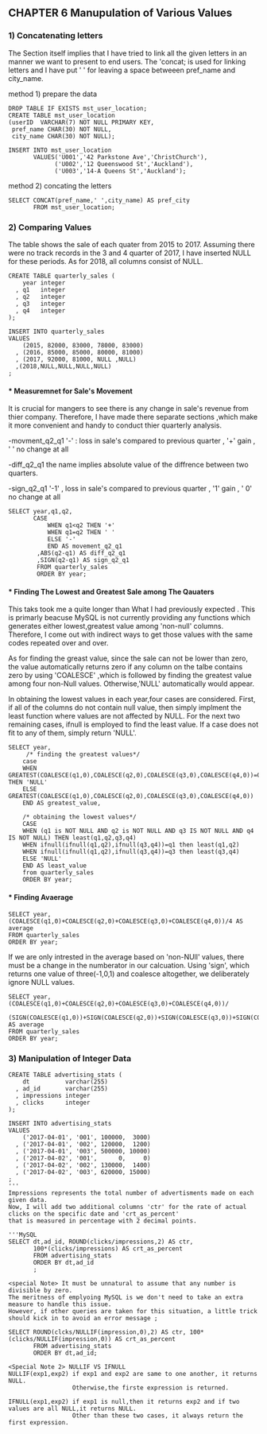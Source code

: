 ## CHAPTER 6 Manupulation of Various Values

### 1) Concatenating letters
The Section itself implies that I have tried to link all the given letters in an manner we want to present to end users. 
The 'concat; is used for linking letters and I have put ' ' for leaving a space betweeen pref_name and city_name. 

method 1) prepare the data
```mysql
DROP TABLE IF EXISTS mst_user_location;
CREATE TABLE mst_user_location
(userID  VARCHAR(7) NOT NULL PRIMARY KEY,
 pref_name CHAR(30) NOT NULL,
 city_name CHAR(30) NOT NULL);
 
INSERT INTO mst_user_location 
       VALUES('U001','42 Parkstone Ave','ChristChurch'),
             ('U002','12 Queenswood St','Auckland'),
             ('U003','14-A Queens St','Auckland');
```
method 2) concating the letters

```mysql
SELECT CONCAT(pref_name,' ',city_name) AS pref_city 
       FROM mst_user_location;
```

### 2) Comparing Values 

The table shows the sale of each quater from 2015 to 2017. Assuming there were no track records  in the 3 and 4 quarter of 2017, I have inserted NULL for these periods. As for 2018, all columns consist of NULL. 

```mywsql
CREATE TABLE quarterly_sales (
    year integer
  , q1   integer
  , q2   integer
  , q3   integer
  , q4   integer
);

INSERT INTO quarterly_sales
VALUES
    (2015, 82000, 83000, 78000, 83000)
  , (2016, 85000, 85000, 80000, 81000)
  , (2017, 92000, 81000, NULL ,NULL)
  ,(2018,NULL,NULL,NULL,NULL)
;

```

#### * Measuremnet for Sale's Movement
It is crucial for mangers to see there is any change in sale's revenue from thier company. Therefore, I have made 
there separate sections ,which make it more convenient and handy to conduct thier quarterly analysis. 

-movment_q2_q1  '-' : loss in sale's compared to previous quarter , '+'  gain , ' ' no change at all 

-diff_q2_q1  the name implies absolute value of the diffrence between two quarters. 

-sign_q2_q1  '-1' , loss in sale's compared to previous quarter , '1'  gain , ' 0' no change at all 

```mysql
SELECT year,q1,q2,
       CASE 
           WHEN q1<q2 THEN '+'
           WHEN q1=q2 THEN ' '
           ELSE '-'
           END AS movement_q2_q1
		,ABS(q2-q1) AS diff_q2_q1
        ,SIGN(q2-q1) AS sign_q2_q1
        FROM quarterly_sales
        ORDER BY year;
```

#### * Finding The Lowest and Greatest Sale among The Qauaters 

This taks took me a quite longer than What I had previously expected . This is primarly beacuse  MySQL is not currently providing
any functions which generates either lowest,greatest value among 'non-null' columns. Therefore, I come out with indirect ways to
get those values with the same codes repeated over and over. 

As for finding the greast value, since the sale can not be lower than zero, the value automatically returns zero if any column on the talbe contains zero by using 'COALESCE' ,which is followed by finding the greatest value among four non-Null values. Otherwise,'NULL' automatically would appear.


In obtaining the lowest values in each year,four cases are considered.
First, if all of the columns do not contain null value, then simply implment the least function where values are not affected by NULL.
For the  next two remaining cases, ifnull is employed to find the least value. If a case does not fit to any of them, simply return 'NULL'. 


```mysql
SELECT year,
     /* finding the greatest values*/
    case
    WHEN GREATEST(COALESCE(q1,0),COALESCE(q2,0),COALESCE(q3,0),COALESCE(q4,0))=0 THEN 'NULL'
    ELSE GREATEST(COALESCE(q1,0),COALESCE(q2,0),COALESCE(q3,0),COALESCE(q4,0)) 
    END AS greatest_value,
	
    /* obtaining the lowest values*/
    CASE
    WHEN (q1 is NOT NULL AND q2 is NOT NULL AND q3 IS NOT NULL AND q4 IS NOT NULL) THEN least(q1,q2,q3,q4)
    WHEN ifnull(ifnull(q1,q2),ifnull(q3,q4))=q1 then least(q1,q2) 
    WHEN ifnull(ifnull(q1,q2),ifnull(q3,q4))=q3 then least(q3,q4)
    ELSE 'NULL'
    END AS least_value
    from quarterly_sales
    ORDER BY year;
```

#### * Finding Avaerage 

```MySQL
SELECT year,(COALESCE(q1,0)+COALESCE(q2,0)+COALESCE(q3,0)+COALESCE(q4,0))/4 AS average
FROM quarterly_sales
ORDER BY year;
```

If we are only intrested in the average based on 'non-NUll' values, there must be a change in the numberator in our calcuation.
Using 'sign', which returns one value of three(-1,0,1) and coalesce altogether, we deliberately ignore NULL values. 

```MySQL
SELECT year,(COALESCE(q1,0)+COALESCE(q2,0)+COALESCE(q3,0)+COALESCE(q4,0))/
			(SIGN(COALESCE(q1,0))+SIGN(COALESCE(q2,0))+SIGN(COALESCE(q3,0))+SIGN(COALESCE(q4,0)))
AS average
FROM quarterly_sales
ORDER BY year;
```

### 3) Manipulation of Integer Data

```MySQL
CREATE TABLE advertising_stats (
    dt          varchar(255)
  , ad_id       varchar(255)
  , impressions integer
  , clicks      integer
);

INSERT INTO advertising_stats
VALUES
    ('2017-04-01', '001', 100000,  3000)
  , ('2017-04-01', '002', 120000,  1200)
  , ('2017-04-01', '003', 500000, 10000)
  , ('2017-04-02', '001',      0,     0)
  , ('2017-04-02', '002', 130000,  1400)
  , ('2017-04-02', '003', 620000, 15000)
;
'''
Impressions represents the total number of advertisments made on each given data. 
Now, I will add two additional columns 'ctr' for the rate of actual clicks on the specific date and 'crt_as_percent'
that is measured in percentage with 2 decimal points.

'''MySQL
SELECT dt,ad_id, ROUND(clicks/impressions,2) AS ctr,
	   100*(clicks/impressions) AS crt_as_percent 
       FROM advertising_stats
       ORDER BY dt,ad_id
       ;
 ```
 
```
<special Note> It must be unnatural to assume that any number is divisible by zero.
The meritness of emplyoing MySQL is we don't need to take an extra measure to handle this issue.
However, if other queries are taken for this situation, a little trick should kick in to avoid an error message ; 

SELECT ROUND(clcks/NULLIF(impression,0),2) AS ctr, 100*(clicks/NULLIF(impression,0)) AS crt_as_percent 
       FROM advertising_stats
       ORDER BY dt,ad_id;
 
<Special Note 2> NULLIF VS IFNULL
NULLIF(exp1,exp2) if exp1 and exp2 are same to one another, it returns NULL. 
                  Otherwise,the firste expression is returned. 

IFNULL(exp1,exp2) if exp1 is null,then it returns exp2 and if two values are all NULL,it returns NULL. 
                  Other than these two cases, it always return the first expression. 
                  
```
 







